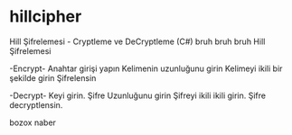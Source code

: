 # hillcipher
Hill Şifrelemesi - Cryptleme ve DeCryptleme (C#)
bruh bruh bruh
Hill Şifrelemesi

-Encrypt-
Anahtar girişi yapın
Kelimenin uzunluğunu girin
Kelimeyi ikili bir şekilde girin
Şifrelensin


-Decrypt-
Keyi girin.
Şifre Uzunluğunu girin
Şifreyi ikili ikili girin.
Şifre decryptlensin.

bozox naber
